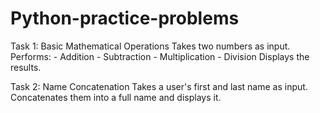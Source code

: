 # Python-practice-problems
 Task 1: Basic Mathematical Operations
 Takes two numbers as input.
 Performs:
    - Addition
    - Subtraction
    - Multiplication
    - Division 
    Displays the results.

    

 Task 2: Name Concatenation
 Takes a user's first and last name as input.
 Concatenates them into a full name and displays it.



